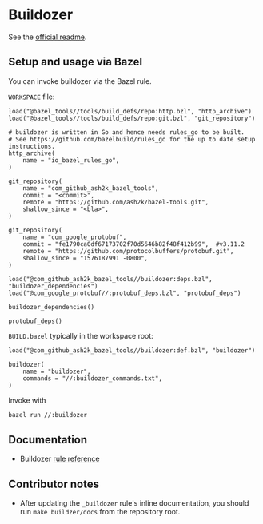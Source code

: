 # Buildozer

See the [official readme](https://github.com/bazelbuild/buildtools/tree/master/buildozer).

## Setup and usage via Bazel

You can invoke buildozer via the Bazel rule.

`WORKSPACE` file:

```bzl
load("@bazel_tools//tools/build_defs/repo:http.bzl", "http_archive")
load("@bazel_tools//tools/build_defs/repo:git.bzl", "git_repository")

# buildozer is written in Go and hence needs rules_go to be built.
# See https://github.com/bazelbuild/rules_go for the up to date setup instructions.
http_archive(
    name = "io_bazel_rules_go",
)

git_repository(
    name = "com_github_ash2k_bazel_tools",
    commit = "<commit>",
    remote = "https://github.com/ash2k/bazel-tools.git",
    shallow_since = "<bla>",
)

git_repository(
    name = "com_google_protobuf",
    commit = "fe1790ca0df67173702f70d5646b82f48f412b99",  #v3.11.2
    remote = "https://github.com/protocolbuffers/protobuf.git",
    shallow_since = "1576187991 -0800",
)

load("@com_github_ash2k_bazel_tools//buildozer:deps.bzl", "buildozer_dependencies")
load("@com_google_protobuf//:protobuf_deps.bzl", "protobuf_deps")

buildozer_dependencies()

protobuf_deps()
```

`BUILD.bazel` typically in the workspace root:

```bzl
load("@com_github_ash2k_bazel_tools//buildozer:def.bzl", "buildozer")

buildozer(
    name = "buildozer",
    commands = "//:buildozer_commands.txt",
)
```

Invoke with

```bash
bazel run //:buildozer
```

## Documentation

- Buildozer [rule reference](docs/buildozer_rule.md)

## Contributor notes

- After updating the `_buildozer` rule's inline documentation, you should run
  `make buildzer/docs` from the repository root.
